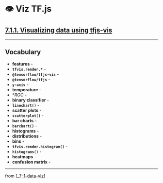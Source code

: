 # 👁 Viz TF.js

## [**7.1.1.** Visualizing data using tfjs-vis](https://livebook.manning.com/book/deep-learning-with-javascript/chapter-7/9)

---

## **Vocabulary**

- **features** -
- **`tfvis.render.*`** -
- **`@tensorflow/tfjs-vis`** -
- **`@tensorflow/tfjs`** -
- **`y-axis`** -
- **temperature** -
- **ROC* -
- **binary classifier** -
- **`linechart()`** -
- **scatter plots** -
- **`scatterplot()`** -
- **bar charts** -
- **`barchart()`** -
- **histograms** -
- **distributions** -
- **bins** -
- **`tfvis.render.histogram()`** -
- **`histograms()`** -
- **heatmaps** -
- **confusion matrix** -

---
from [[_7-1-data-viz]]

[//begin]: # "Autogenerated link references for markdown compatibility"
[_7-1-data-viz]: _7-1-data-viz.md "7.1 👁 Data Viz"
[//end]: # "Autogenerated link references"
